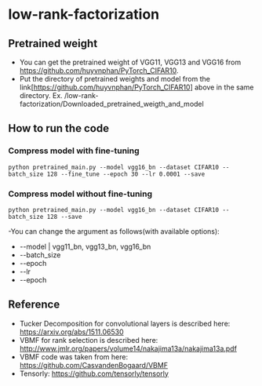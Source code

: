 # low-rank-factorization
## Pretrained weight 
- You can get the pretrained weight of VGG11, VGG13 and VGG16 from https://github.com/huyvnphan/PyTorch_CIFAR10. 
- Put the directory of pretrained weights and model from the link[https://github.com/huyvnphan/PyTorch_CIFAR10] above in the same directory. Ex. /low-rank-factorization/Downloaded_pretrained_weigth_and_model

## How to run the code
### Compress model with fine-tuning

`python pretrained_main.py --model vgg16_bn --dataset CIFAR10 --batch_size 128 --fine_tune --epoch 30 --lr 0.0001 --save`

### Compress model without fine-tuning

`python pretrained_main.py --model vgg16_bn --dataset CIFAR10 --batch_size 128 --save`

-You can change the argument as follows(with available options):
 * --model | vgg11_bn, vgg13_bn, vgg16_bn
 * --batch_size
 * --epoch 
 * --lr
 * --epoch

## Reference
- Tucker Decomposition for convolutional layers is described here: https://arxiv.org/abs/1511.06530
- VBMF for rank selection is described here: http://www.jmlr.org/papers/volume14/nakajima13a/nakajima13a.pdf
- VBMF code was taken from here: https://github.com/CasvandenBogaard/VBMF
- Tensorly: https://github.com/tensorly/tensorly
